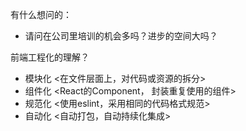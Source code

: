 
有什么想问的：
* 请问在公司里培训的机会多吗？进步的空间大吗？


前端工程化的理解？
* 模块化 <在文件层面上，对代码或资源的拆分>
* 组件化 <React的Component， 封装重复使用的组件>
* 规范化 <使用eslint，采用相同的代码格式规范>
* 自动化 <自动打包，自动持续化集成>